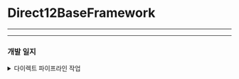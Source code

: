 # Direct12BaseFramework
 
* * *  

* * *  
### 개발 일지  

<details>  
<summary> 다이렉트 파이프라인 작업 </summary>

![](docs/0.png)  

![](docs/1.png)  

![](docs/2.png)  

![](docs/3.png)  

![](docs/4.png)  

![](docs/5.png)  

</details>